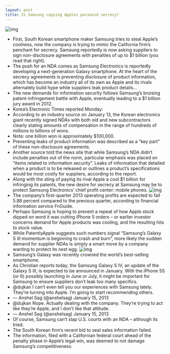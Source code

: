 ```yaml
---
layout: post
title: Is Samsung copying Apples paranoid secrecy?
---
```

![img](http://media.idownloadblog.com/wp-content/uploads/2013/01/samsung-100-million.jpg)
* First, South Korean smartphone maker Samsung tries to steal Apple’s coolness, now the company is trying to mimic the California firm’s penchant for secrecy. Samsung reportedly is now asking suppliers to sign non-disclosure agreements with penalties of up to $1 billion (you read that right).
* The push for an NDA comes as Samsung Electronics is reportedly developing a next-generation Galaxy smartphone. At the heart of the secrecy agreements is preventing disclosure of product information, which has become an industry all of its own as Apple and its rivals alternately build hype while suppliers leak product details…
* The new demands for information security follows Samsung’s bruising patent-infringement battle with Apple, eventually leading to a $1 billion jury award in 2012.
* Korea’s Electronic Times reported Monday:
* According to an industry source on January 13, the Korean electronics giant recently signed NDAs with both old and new subcontractors clearly stating amounts of compensation in the range of hundreds of millions to billions of wons.
* Note: one billion won is approximately $100,000.
* Preventing leaks of product information was described as a “key part” of these non-disclosure agreements.
* Another source told the news site that while Samsung’s NDA didn’t include penalties out of the norm, particular emphasis was placed on “items related to information security”. Leaks of information that detailed when a product is to be released or outlines a product’s specifications would be most costly for suppliers, according to the report.
* Along with the sting of paying its rival Apple a cool $1 billion for infringing its patents, the new desire for secrecy at Samsung may be to protect Samsung Electronics’ chief profit center: mobile phones.
![img](http://media.idownloadblog.com/wp-content/uploads/2012/07/Samsung-Retail-Store-e1342263732940.jpeg)
* The company’s first-quarter 2013 operating profits are expected to fall 5.88 percent compared to the previous quarter, according to financial information service FnGuide.
* Perhaps Samsung is hoping to prevent a repeat of how Apple stock dipped on word it was cutting iPhone 5 orders – or earlier investor concerns demand for Apple products was cooling, and the resulting hits to stock value.
* While PatentlyApple suggests such numbers signal “Samsung’s Galaxy S III momentum is beginning to crash and burn”, more likely the sudden demand for supplier NDAs is simply a smart move by a company wanting to protect its nest egg.
![img](http://media.idownloadblog.com/wp-content/uploads/2012/10/Samsung-Galaxy-S-III-Mini-left-angled.jpg)
* Samsung’s Galaxy was recently crowned the world’s best-selling smartphone.
* As Christian reports today, the Samsung Galaxy S IV, an update of the Galaxy S III, is expected to be announced in January. With the iPhone 5S (or 6) possibly launching in June or July, it might be important for Samsung to ensure suppliers don’t leak too many specifics.
* @dujkan I can’t even tell you our experiences with Samsung lately. They’re turning into Apple. I’m going to start recommending others.
* — Anshel Sag (@anshelsag) January 15, 2013
* @dujkan Nope. Actually dealing with the company. They’re trying to act like they’re Apple, and I don’t like that attitude.
* — Anshel Sag (@anshelsag) January 15, 2013
* Of course, Samsung can’t slap U.S. courts with an NDA – although its tried.
* The South Korean firm’s recent bid to seal sales information failed.
* The information, filed with a Californian federal court ahead of the penalty phase in Apple’s legal win, was deemed to not damage Samsung’s competitiveness.

